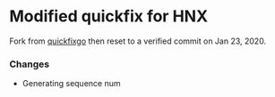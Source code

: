 # Modified quickfix for HNX
Fork from [quickfixgo](https://github.com/quickfixgo/quickfix) then 
reset to a verified commit on Jan 23, 2020.

### Changes
* Generating sequence num
